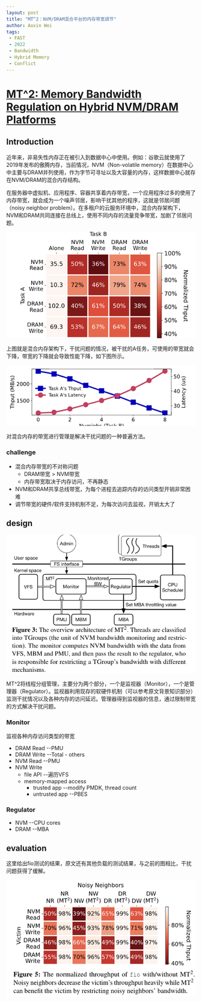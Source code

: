 ```yaml
---
layout: post
title: "MT^2：NVM/DRAM混合平台的内存带宽调节"
author: Aoxin Wei
tags:
 - FAST 
 - 2022
 - Bandwidth
 - Hybrid Memory
 - Conflict
---
```

# [MT^2: Memory Bandwidth Regulation on Hybrid NVM/DRAM Platforms](https://www.usenix.org/system/files/fast22-yi_1.pdf)

## Introduction
近年来，非易失性内存正在被引入到数据中心中使用。例如：谷歌云就使用了2019年发布的傲腾内存，当前情况，NVM（Non-volatile memory）在数据中心中主要与DRAM并列使用，作为字节可寻址以及大容量的内存，这样数据中心就存在NVM/DRAM的混合内存结构。

在服务器中虚拟机、应用程序、容器共享着内存带宽，一个应用程序过多的使用了内存带宽，就会成为一个噪声邻居，影响干扰其他的程序，这就是邻居问题（noisy neighbor problem）。在多租户的云服务环境中，混合内存架构下，NVM和DRAM共同连接在总线上，使用不同内存的流量竞争带宽，加剧了邻居问题。

![image](/images/2022-03-24-MT2/Snipaste_2022-03-30_14-52-05.png)

上图就是混合内存架构下，干扰问题的情况，被干扰的A任务，可使用的带宽就会下降，带宽的下降就会导致性能下降，如下图所示。

![image](/images/2022-03-24-MT2/Snipaste_2022-03-30_14-58-54.png)

对混合内存的带宽进行管理是解决干扰问题的一种普遍方法。
### challenge
- 混合内存带宽的不对称问题
    - DRAM带宽 > NVM带宽
    - 内存带宽取决于内存访问，不再静态
- NVM和DRAM共享总线带宽，为每个进程去追踪内存的访问类型开销非常困难
- 调节带宽的硬件/软件支持机制不足，为每次访问去监视，开销太大了

## design
![image](/images/2022-03-24-MT2/Snipaste_2022-03-30_15-04-55.png)

MT^2将线程分组管理，主要分为两个部分，一个是监视器（Monitor），一个是管理器（Regulator）。监视器利用现存的软硬件机制（可以参考原文背景知识部分）监测干扰情况以及各种内存的访问延迟。管理器得到监视器的信息，通过限制带宽的方式解决干扰问题。

### Monitor
监视各种内存访问类型的带宽
- DRAM Read                  --PMU 
- DRAM Write                 --Total - others
- NVM Read                   --PMU
- NVM Write
    - file API               --遍历VFS
    - memory-mapped access        
        - trusted app        --modify PMDK, thread count
        - untrusted app      --PBES
### Regulator
- NVM                        --CPU cores
- DRAM                       --MBA

## evaluation
这里给出fio测试的结果，原文还有其他负载的测试结果，与之前的图相比，干扰问题获得了缓解。

![image](/images/2022-03-24-MT2/Snipaste_2022-03-30_15-08-35.png)


